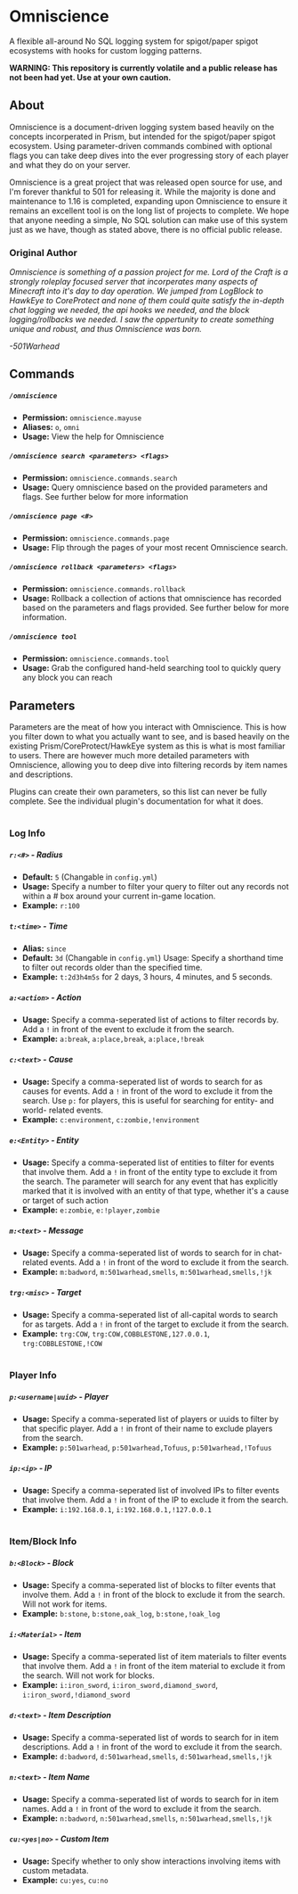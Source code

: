 # Omniscience
A flexible all-around No SQL logging system for spigot/paper spigot ecosystems with hooks for custom logging patterns.

**WARNING: This repository is currently volatile and a public release has not been had yet. Use at your own caution.**

## About

Omniscience is a document-driven logging system based heavily on the concepts incorperated in Prism, but intended for the spigot/paper spigot ecosystem. Using parameter-driven commands combined with optional flags you can take deep dives into the ever progressing story of each player and what they do on your server.

Omniscience is a great project that was released open source for use, and I'm forever thankful to 501 for releasing it. While the majority is done and maintenance to 1.16 is completed, expanding upon Omniscience to ensure it remains an excellent tool is on the long list of projects to complete. We hope that anyone needing a simple, No SQL solution can make use of this system just as we have, though as stated above, there is no official public release.

### Original Author
*Omniscience is something of a passion project for me. Lord of the Craft is a strongly roleplay focused server that incorperates many aspects of Minecraft into it's day to day operation. We jumped from LogBlock to HawkEye to CoreProtect and none of them could quite satisfy the in-depth chat logging we needed, the api hooks we needed, and the block logging/rollbacks we needed. I saw the oppertunity to create something unique and robust, and thus Omniscience was born.*

*-501Warhead*

## Commands

##### `/omniscience`
* **Permission:** `omniscience.mayuse`
* **Aliases:** `o`, `omni`
* **Usage:** View the help for Omniscience

##### `/omniscience search <parameters> <flags>`
* **Permission:** `omniscience.commands.search`
* **Usage:** Query omniscience based on the provided parameters and flags. See further below for more information

##### `/omniscience page <#>`
* **Permission:** `omniscience.commands.page`
* **Usage:** Flip through the pages of your most recent Omniscience search.

##### `/omniscience rollback <parameters> <flags>`
* **Permission:** `omniscience.commands.rollback`
* **Usage:** Rollback a collection of actions that omniscience has recorded based on the parameters and flags provided. See further below for more information.

##### `/omniscience tool`
* **Permission:** `omniscience.commands.tool`
* **Usage:** Grab the configured hand-held searching tool to quickly query any block you can reach

## Parameters

Parameters are the meat of how you interact with Omniscience. This is how you filter down to what you actually want to see, and is based heavily on the existing Prism/CoreProtect/HawkEye system as this is what is most familiar to users. There are however much more detailed parameters with Omniscience, allowing you to deep dive into filtering records by item names and descriptions.

Plugins can create their own parameters, so this list can never be fully complete. See the individual plugin's documentation for what it does.

#
### Log Info
##### `r:<#>` - Radius
* **Default:** `5` (Changable in `config.yml`)
* **Usage:** Specify a number to filter your query to filter out any records not within a # box around your current in-game location.
* **Example:** `r:100`

##### `t:<time>` - Time
* **Alias:** `since`
* **Default:** `3d` (Changable in `config.yml`)
Usage: Specify a shorthand time to filter out records older than the specified time. 
* **Example:** `t:2d3h4m5s` for 2 days, 3 hours, 4 minutes, and 5 seconds.

##### `a:<action>` - Action
* **Usage:** Specify a comma-seperated list of actions to filter records by. Add a `!` in front of the event to exclude it from the search.
* **Example:** `a:break`, `a:place,break`, `a:place,!break`

##### `c:<text>` - Cause
* **Usage:** Specify a comma-seperated list of words to search for as causes for events. Add a `!` in front of the word to exclude it from the search. Use `p:` for players, this is useful for searching for entity- and world- related events.
* **Example:** `c:environment`, `c:zombie,!environment`

##### `e:<Entity>` - Entity
* **Usage:** Specify a comma-seperated list of entities to filter for events that involve them. Add a `!` in front of the entity type to exclude it from the search. The parameter will search for any event that has explicitly marked that it is involved with an entity of that type, whether it's a cause or target of such action
* **Example:** `e:zombie`, `e:!player,zombie`

##### `m:<text>` - Message
* **Usage:** Specify a comma-seperated list of words to search for in chat-related events. Add a `!` in front of the word to exclude it from the search.
* **Example:** `m:badword`, `m:501warhead,smells`, `m:501warhead,smells,!jk`

##### `trg:<misc>` - Target
* **Usage:** Specify a comma-seperated list of all-capital words to search for as targets. Add a `!` in front of the target to exclude it from the search.
* **Example:** `trg:COW`, `trg:COW,COBBLESTONE,127.0.0.1`, `trg:COBBLESTONE,!COW`

#
### Player Info
##### `p:<username|uuid>` - Player
* **Usage:** Specify a comma-seperated list of players or uuids to filter by that specific player. Add a `!` in front of their name to exclude players from the search.
* **Example:** `p:501warhead`, `p:501warhead,Tofuus`, `p:501warhead,!Tofuus`

##### `ip:<ip>` - IP
* **Usage:** Specify a comma-seperated list of involved IPs to filter events that involve them. Add a `!` in front of the IP to exclude it from the search.
* **Example:** `i:192.168.0.1`, `i:192.168.0.1,!127.0.0.1`

#
### Item/Block Info
##### `b:<Block>` - Block
* **Usage:** Specify a comma-seperated list of blocks to filter events that involve them. Add a `!` in front of the block to exclude it from the search. Will not work for items.
* **Example:** `b:stone`, `b:stone,oak_log`, `b:stone,!oak_log`

##### `i:<Material>` - Item
* **Usage:** Specify a comma-seperated list of item materials to filter events that involve them. Add a `!` in front of the item material to exclude it from the search. Will not work for blocks.
* **Example:** `i:iron_sword`, `i:iron_sword,diamond_sword`, `i:iron_sword,!diamond_sword`

##### `d:<text>` - Item Description
* **Usage:** Specify a comma-seperated list of words to search for in item descriptions. Add a `!` in front of the word to exclude it from the search.
* **Example:** `d:badword`, `d:501warhead,smells`, `d:501warhead,smells,!jk`

##### `n:<text>` - Item Name
* **Usage:** Specify a comma-seperated list of words to search for in item names. Add a `!` in front of the word to exclude it from the search.
* **Example:** `n:badword`, `n:501warhead,smells`, `n:501warhead,smells,!jk`

##### `cu:<yes|no>` - Custom Item
* **Usage:** Specify whether to only show interactions involving items with custom metadata.
* **Example:** `cu:yes`, `cu:no`

